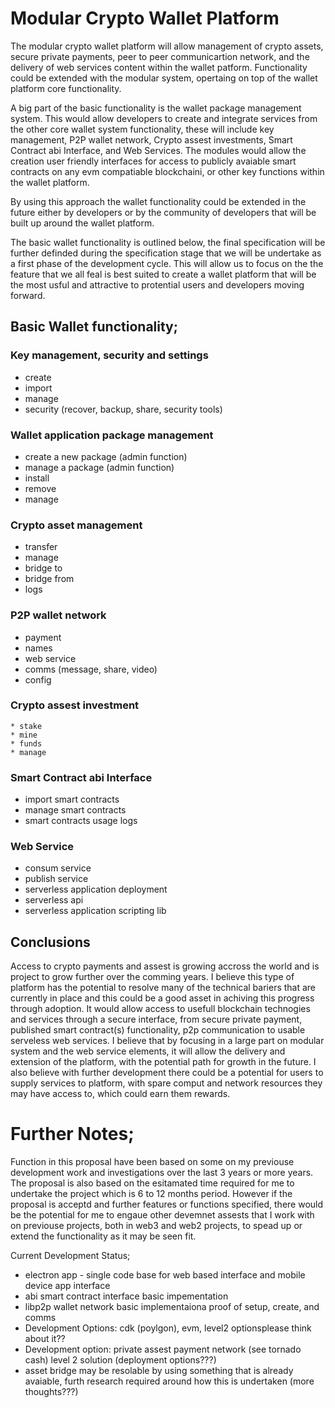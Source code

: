 # Modular Crypto Wallet Platform

The modular crypto wallet platform will allow management of crypto assets, secure private payments, peer to peer communicartion network, and the delivery of web services content within the wallet patform. Functionality could be extended with the modular system, opertaing on top of the wallet platform core functionality. 

A big part of the basic functionality is the wallet package management system. This would allow developers to create and integrate services from the other core wallet system functionality, these will include key management, P2P wallet network, Crypto assest investments, Smart Contract abi Interface, and Web Services. The modules would allow the creation user friendly interfaces for access to publicly avaiable smart contracts on any evm compatiable blockchaini, or other key functions within the wallet platform.

By using this approach the wallet functionality could be extended in the future either by developers or by the community of developers that will be built up around the wallet platform.

The basic wallet functionality is outlined below, the final specification will be further definded during the specification stage that we will be undertake as a first phase of the development cycle. This will allow us to focus on the the feature that we all feal is best suited to create a wallet platform that will be the most usful and attractive to protential users and developers moving forward. 

## Basic Wallet functionality;

  ### Key management, security and settings
   * create
   * import
   * manage
   * security (recover, backup, share, security tools) 

  ### Wallet application package management
   * create a new package (admin function)
   * manage a package (admin function)
   * install
   * remove
   * manage

  ### Crypto asset management
   * transfer
   * manage
   * bridge to
   * bridge from
   * logs

  ### P2P wallet network
   * payment
   * names
   * web service
   * comms (message, share, video)
   * config

  ### Crypto assest investment
    * stake
    * mine
    * funds 
    * manage

  ### Smart Contract abi Interface
   * import smart contracts
   * manage smart contracts
   * smart contracts usage logs

  ### Web Service
   * consum service
   * publish service
   * serverless application deployment
   * serverless api
   * serverless application scripting lib



## Conclusions

Access to crypto payments and assest is growing accross the world and is project to grow further over the comming years. I believe this type of platform has the potential to resolve many of the technical bariers that are currently in place and this could be a good asset in achiving this progress through adoption.
It would allow access to usefull blockchain technogies and services through a secure interface, from secure private payment, published smart contract(s) functionality, p2p communication to usable serveless web services.
I believe that by focusing in a large part on modular system and the web service elements, it will allow the delivery and extension of the platform, with the potential path for growth in the future.
I also believe with further development there could be a potential for users to supply services to platform, with spare comput and network resources they may have access to, which could earn them rewards. 


# Further Notes;

Function in this proposal have been based on some on my previouse development work and investigations over the last 3 years or more years. The proposal is also based on the esitamated time required for me to undertake the project which is 6 to 12 months period. However if the proposal is acceptd and further features or functions specified, there would be the potential for me to engaue other devemnet assests that I work with on previouse projects, both in web3 and web2 projects, to spead up or extend the functionality as it may be seen fit.


Current Development Status;
 * electron app - single code base for web based interface and mobile device app interface
 * abi smart contract interface basic impementation
 * libp2p wallet network basic implementaiona proof of setup, create, and comms
 * Development Options: cdk (poylgon), evm, level2 optionsplease think about it??
 * Development option: private assest payment network (see tornado cash) level 2 solution (deployment options???)
 * asset bridge may be resolable by using something that is already avaiable, furth research required around how this is undertaken (more thoughts???)


